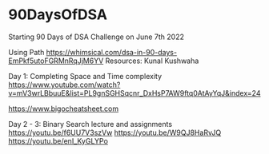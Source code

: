 # 90DaysOfDSA
Starting 90 Days of DSA Challenge on June 7th 2022

Using Path
https://whimsical.com/dsa-in-90-days-EmPkf5utoFGRMnRqJjM6YV
Resources:
Kunal Kushwaha

Day 1: 
Completing Space and Time complexity 
https://www.youtube.com/watch?v=mV3wrLBbuuE&list=PL9gnSGHSqcnr_DxHsP7AW9ftq0AtAyYqJ&index=24

https://www.bigocheatsheet.com

Day 2 - 3:
Binary Search lecture and assignments
https://youtu.be/f6UU7V3szVw
https://youtu.be/W9QJ8HaRvJQ
https://youtu.be/enI_KyGLYPo
